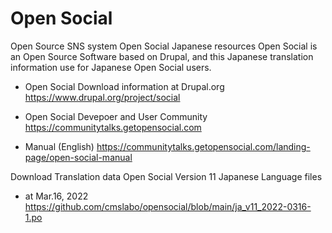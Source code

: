 # Open Social
Open Source SNS system Open Social Japanese resources
Open Social is an Open Source Software based on Drupal, and this Japanese translation information use for Japanese Open Social users.

- Open Social Download information at Drupal.org 
https://www.drupal.org/project/social

- Open Social Devepoer and User Community
https://communitytalks.getopensocial.com

- Manual (English)
https://communitytalks.getopensocial.com/landing-page/open-social-manual



Download Translation data
  Open Social Version 11 Japanese Language files
  - at Mar.16, 2022 https://github.com/cmslabo/opensocial/blob/main/ja_v11_2022-0316-1.po


